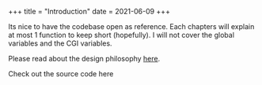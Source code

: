+++
title = "Introduction"
date = 2021-06-09
+++

Its nice to have the codebase open as reference.
Each chapters will explain at most 1 function to keep short (hopefully).
I will not cover the global variables and the CGI variables.

Please read about the design philosophy [here](https://sqlite.org/althttpd/doc/trunk/althttpd.md).

Check out the source code here
